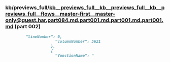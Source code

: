 ### kb/previews_full/kb__previews_full__kb__previews_full__kb__previews_full__flows__master-first__master-only@guest.har.part084.md.part001.md.part001.md.part001.md (part 002)

```md
         "lineNumber": 0,
                      "columnNumber": 5621
                    },
                    {
                      "functionName": "
```

```
